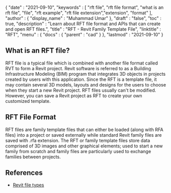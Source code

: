 {
  "date" : "2021-09-10",
  "keywords" : [ "rft file", "rft file format", "what is an rft file", "file", "rft example", "rft file extension","extension", "format" ],
  "author" : {
    "display_name" : "Muhammad Umar"
  },
  "draft" : "false",
  "toc" : true,
  "description" : "Learn about RFT file format and APIs that can create and open RFT files.",
  "title" : "RFT - Revit Family Template File",
  "linktitle" : "RFT",
  "menu" : {
    "docs" : {
      "parent" : "cad"
    }
  },
  "lastmod" : "2021-09-10"
}

## What is an RFT file?
RFT file is a typical file which is combined with another file format called RVT to form a Revit project. Revit software is referred to as a Building Infrastructure Modeling (BIM) program that integrates 3D objects in projects created by users with this application. Since the RFT is a template file, it may contain several 3D models, layouts and designs for the users to choose when they start a new Revit project. RFT files usually can't be modified. However, you can save a Revit project as RFT to create your own customized template.


## RFT File Format
RFT files are family template files that can either be loaded (along with RFA files) into a project or saved externally while standard Revit family files are saved with .rfa extension. The RFT or family template files store data comprised of 3D images and other graphical elements; used to start a new family from scratch and family files are particularly used to exchange families between projects.


## References

 * [Revit file types](https://www.autodesk.com/support/technical/article/caas/sfdcarticles/sfdcarticles/Revit-file-types.html)
